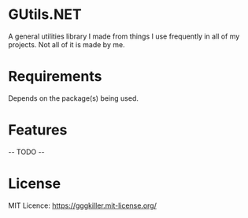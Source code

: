 # GUtils.NET
A general utilities library I made from things I use frequently in all of my projects. Not all of it is made by me.

# Requirements
Depends on the package(s) being used.

# Features
-- TODO --

# License
MIT Licence: https://gggkiller.mit-license.org/